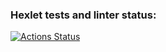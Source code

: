 ### Hexlet tests and linter status:
[![Actions Status](https://github.com/Ovsenka/java-project-61/actions/workflows/hexlet-check.yml/badge.svg)](https://github.com/Ovsenka/java-project-61/actions)